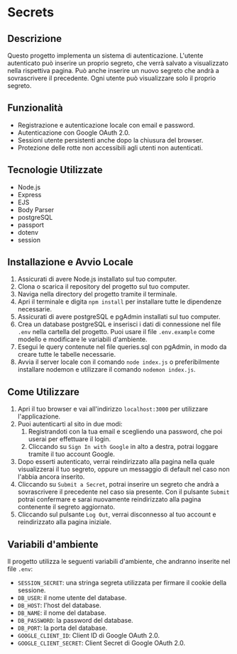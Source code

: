 # Secrets

## Descrizione
Questo progetto implementa un sistema di autenticazione. L'utente autenticato può inserire un proprio segreto, che verrà salvato a visualizzato nella rispettiva pagina. Può anche inserire un nuovo segreto che andrà a sovrascrivere il precedente. Ogni utente può visualizzare solo il proprio segreto.

## Funzionalità
- Registrazione e autenticazione locale con email e password.
- Autenticazione con Google OAuth 2.0.
- Sessioni utente persistenti anche dopo la chiusura del browser.
- Protezione delle rotte non accessibili agli utenti non autenticati.

## Tecnologie Utilizzate
- Node.js
- Express
- EJS
- Body Parser
- postgreSQL
- passport
- dotenv
- session

## Installazione e Avvio Locale
1. Assicurati di avere Node.js installato sul tuo computer.
2. Clona o scarica il repository del progetto sul tuo computer.
3. Naviga nella directory del progetto tramite il terminale.
4. Apri il terminale e digita `npm install` per installare tutte le dipendenze necessarie.
5. Assicurati di avere postgreSQL e pgAdmin installati sul tuo computer.
6. Crea un database postgreSQL e inserisci i dati di connessione nel file `.env` nella cartella del progetto. Puoi usare il file `.env.example` come modello e modificare le variabili d'ambiente.
7. Esegui le query contenute nel file queries.sql con pgAdmin, in modo da creare tutte le tabelle necessarie.
8. Avvia il server locale con il comando `node index.js` o preferibilmente installare nodemon e utilizzare il comando `nodemon index.js`.

## Come Utilizzare
1. Apri il tuo browser e vai all'indirizzo `localhost:3000` per utilizzare l'applicazione.
2. Puoi autenticarti al sito in due modi:
    1. Registrandoti con la tua email e scegliendo una password, che poi userai per effettuare il login.
    2. Cliccando su `Sign In with Google` in alto a destra, potrai loggare tramite il tuo account Google.
3. Dopo esserti autenticato, verrai reindirizzato alla pagina nella quale visualizzerai il tuo segreto, oppure un messaggio di default nel caso non l'abbia ancora inserito.
4. Cliccando su `Submit a Secret`, potrai inserire un segreto che andrà a sovrascrivere il precedente nel caso sia presente. Con il pulsante `Submit` potrai confermare e sarai nuovamente reindirizzato alla pagina contenente il segreto aggiornato.
5. Cliccando sul pulsante `Log Out`, verrai disconnesso al tuo account e reindirizzato alla pagina iniziale.

## Variabili d'ambiente
Il progetto utilizza le seguenti variabili d'ambiente, che andranno inserite nel file `.env`:
- `SESSION_SECRET`: una stringa segreta utilizzata per firmare il cookie della sessione.
- `DB_USER`: il nome utente del database.
- `DB_HOST`: l'host del database.
- `DB_NAME`: il nome del database.
- `DB_PASSWORD`: la password del database.
- `DB_PORT`: la porta del database.
- `GOOGLE_CLIENT_ID`: Client ID di Google OAuth 2.0.
- `GOOGLE_CLIENT_SECRET`: Client Secret di Google OAuth 2.0.
